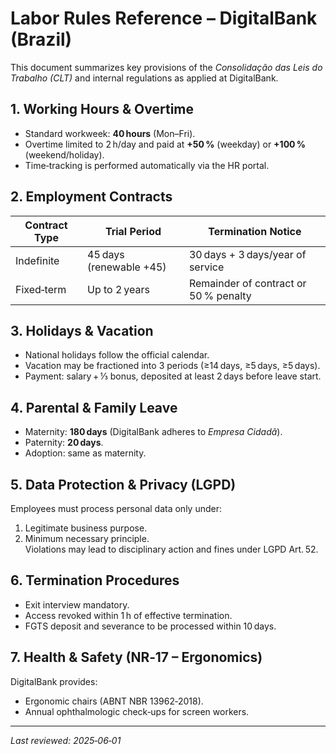 # Labor Rules Reference – DigitalBank (Brazil)

This document summarizes key provisions of the *Consolidação das Leis do Trabalho (CLT)* and internal regulations as applied at DigitalBank.

## 1. Working Hours & Overtime
- Standard workweek: **40 hours** (Mon–Fri).  
- Overtime limited to 2 h/day and paid at **+50 %** (weekday) or **+100 %** (weekend/holiday).  
- Time‑tracking is performed automatically via the HR portal.

## 2. Employment Contracts
| Contract Type | Trial Period | Termination Notice |
|---------------|-------------|--------------------|
| Indefinite    | 45 days (renewable +45) | 30 days + 3 days/year of service |
| Fixed‑term    | Up to 2 years | Remainder of contract or 50 % penalty |

## 3. Holidays & Vacation
- National holidays follow the official calendar.  
- Vacation may be fractioned into 3 periods (≥14 days, ≥5 days, ≥5 days).  
- Payment: salary + ⅓ bonus, deposited at least 2 days before leave start.

## 4. Parental & Family Leave
- Maternity: **180 days** (DigitalBank adheres to *Empresa Cidadã*).  
- Paternity: **20 days**.  
- Adoption: same as maternity.

## 5. Data Protection & Privacy (LGPD)
Employees must process personal data only under:
1. Legitimate business purpose.  
2. Minimum necessary principle.  
Violations may lead to disciplinary action and fines under LGPD Art. 52.

## 6. Termination Procedures
- Exit interview mandatory.  
- Access revoked within 1 h of effective termination.  
- FGTS deposit and severance to be processed within 10 days.

## 7. Health & Safety (NR‑17 – Ergonomics)
DigitalBank provides:
- Ergonomic chairs (ABNT NBR 13962‑2018).  
- Annual ophthalmologic check‑ups for screen workers.

---

_Last reviewed: 2025‑06‑01_
